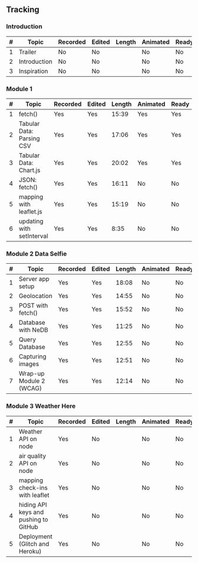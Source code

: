 ## Tracking

### Introduction

|#| Topic         | Recorded      | Edited        | Length        | Animated      |Ready     | Published     | 
|-| ------------- | ------------- | ------------- | ------------- | ------------- | ------------- |  ------------- |
|1| Trailer  | No  | No  | | No  | No  |No  |
|2| Introduction  | No  | No | | No  | No  |No  |
|3| Inspiration  | No  | No | | No  | No  |No  |

### Module 1

|#| Topic         | Recorded      | Edited        | Length        | Animated     |Ready     | Published     | 
|-| ------------- | ------------- | ------------- | ------------- | ------------- | ------------- |  ------------- |
|1| fetch()  | Yes  | Yes  | 15:39 | Yes | Yes  |Yes  |
|2| Tabular Data: Parsing CSV  | Yes  | Yes  | 17:06 | Yes | Yes  |No  |
|3| Tabular Data: Chart.js | Yes  | Yes  | 20:02 | Yes | Yes  |No  |
|4| JSON: fetch() | Yes  | Yes  | 16:11 |No  |No  |No  |
|5| mapping with leaflet.js | Yes  | Yes  | 15:19 |No  |No  |No  |
|6| updating with setInterval | Yes  | Yes  | 8:35 |No  |No  |No  |

### Module 2 Data Selfie

|#| Topic         | Recorded      | Edited        | Length        | Animated      |Ready     | Published     | 
|-| ------------- | ------------- | ------------- | ------------- | ------------- | ------------- |  ------------- |
|1| Server app setup  | Yes  | Yes  | 18:08  | No  |No  |No  |
|2| Geolocation  | Yes  | Yes  | 14:55  | No  | No  |No  |
|3| POST with fetch() | Yes  | Yes  | 15:52  | No  |No  |No  |
|4| Database with NeDB | Yes  | Yes  | 11:25  | No  |No  |No  |
|5| Query Database | Yes  | Yes  | 12:55  | No  |No  |No  |
|6| Capturing images | Yes  | Yes  |  12:51 | No  |No  |No  |
|7| Wrap-up Module 2 (WCAG) | Yes  | Yes  | 12:14  | No  |No  |No  |

### Module 3 Weather Here

|#| Topic         | Recorded      | Edited        | Length        | Animated      |Ready     | Published     | 
|-| ------------- | ------------- | ------------- | ------------- | ------------- | ------------- |  ------------- |
|1| Weather API on node  | Yes  | No  |   |No  |No  |No  |
|2| air quality API on node  | Yes  | No  |   | No  | No  |No  |
|3| mapping check-ins with leaflet | Yes  | No  |  | No  |No  |No  |
|4| hiding API keys and pushing to GitHub | Yes  | No  |   |No  |No  |No  |
|5| Deployment (Glitch and Heroku) | Yes  | No  |   |No  |No  |No  |


